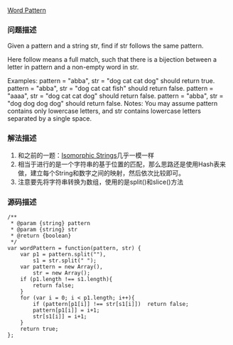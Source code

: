 [Word Pattern](https://leetcode.com/problems/word-pattern/description/)

### 问题描述
Given a pattern and a string str, find if str follows the same pattern.

Here follow means a full match, such that there is a bijection between a letter in pattern and a non-empty word in str.

Examples:
pattern = "abba", str = "dog cat cat dog" should return true.
pattern = "abba", str = "dog cat cat fish" should return false.
pattern = "aaaa", str = "dog cat cat dog" should return false.
pattern = "abba", str = "dog dog dog dog" should return false.
Notes:
You may assume pattern contains only lowercase letters, and str contains lowercase letters separated by a single space.

### 解法描述
1. 和之前的一题：[Isomorphic Strings](https://github.com/KeKelovely/LeetCode-Solutions/blob/master/200-299/205%20Isomorphic%20Strings.md)几乎一模一样
2. 相当于进行的是一个字符串的基于位置的匹配，那么思路还是使用Hash表来做，建立每个String和数字之间的映射，然后依次比较即可。
3. 注意要先将字符串转换为数组，使用的是split()和slice()方法
### 源码描述
```
/**
 * @param {string} pattern
 * @param {string} str
 * @return {boolean}
 */
var wordPattern = function(pattern, str) {
	var p1 = pattern.split(""),
		s1 = str.split(" ");
	var pattern = new Array(),
		str = new Array();
	if (p1.length !== s1.length){
		return false;
	}
	for (var i = 0; i < p1.length; i++){
		if (pattern[p1[i]] !== str[s1[i]])	return false;
		pattern[p1[i]] = i+1;
		str[s1[i]] = i+1;
	}
	return true;
};
```
